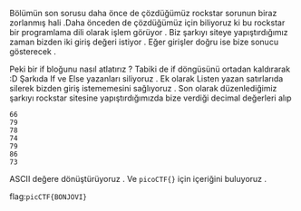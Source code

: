 Bölümün son sorusu daha önce de çözdüğümüz rockstar sorunun biraz zorlanmış hali .Daha önceden de çözdüğümüz için biliyoruz ki bu rockstar bir programlama dili olarak işlem görüyor . Biz şarkıyı siteye yapıştırdığımız zaman bizden iki giriş değeri istiyor . Eğer girişler doğru ise bize sonucu gösterecek .

Peki bir if bloğunu nasıl atlatırız ? Tabiki de if döngüsünü ortadan kaldırarak :D
Şarkıda If ve Else yazanları siliyoruz . Ek olarak Listen yazan satırlarıda silerek bizden giriş istememesini sağlıyoruz . 
Son olarak düzenlediğimiz şarkıyı rockstar sitesine yapıştırdığımızda bize verdiği decimal değerleri alıp 
```
66
79
78
74
79
86
73
```
ASCII değere dönüştürüyoruz . Ve ```picoCTF{}``` için içeriğini buluyoruz .

flag:```picCTF{BONJOVI}```
